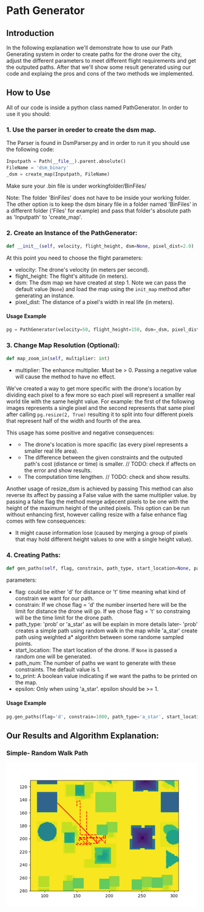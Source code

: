 # Path Generator

## Introduction
In the following explanation we'll demonstrate how to use our Path Generating system in order to create paths for the drone over the city, adjust the different parameters to meet different flight requirements and get the outputed paths. After that we'll show some result generated using our code and explaing the pros and cons of the two methods we implemented.

## How to Use
All of our code is inside a python class named PathGenerator. In order to use it you should:

### 1. Use the parser in oreder to create the dsm map.
The Parser is found in DsmParser.py and in order to run it you should use the following code:

```python
Inputpath = Path(__file__).parent.absolute()
FileName = 'dsm_binary'
_dsm = create_map(Inputpath, FileName)
```
Make sure your .bin file is under workingfolder/BinFiles/

Note: The folder 'BinFiles' does not have to be inside your working folder. The other option is to keep the dsm binary file in a folder named 'BinFiles' in a different folder ('Files' for example) and pass that folder's absolute path as 'Inputpath' to 'create_map'.

### 2. Create an Instance of the PathGenerator:

```python
def __init__(self, velocity, flight_height, dsm=None, pixel_dist=2.0)
```

At this point you need to choose the flight parameters:
* velocity: The drone's velocity (in meters per second).
* flight_height: The flight's altitude (in meters).
* dsm: The dsm map we have created at step 1. Note we can pass the default value (`None`) and load the map using the `init_map` method after generating an instance.
* pixel_dist: The distance of a pixel's width in real life (in meters).

#### Usage Example

```python
pg = PathGenerator(velocity=50, flight_height=150, dsm=_dsm, pixel_dist=2)
```

### 3. Change Map Resolution (Optional):

```python
def map_zoom_in(self, multiplier: int)
```

* multiplier: The enhance multiplier. Must be > 0. Passing a negative value will cause the method to have no effect.

We've created a way to get more specific with the drone's location by dividing each pixel to a few more so each pixel will represent a smalller real world tile with the same height value.
For example: the first of the following images represents a single pixel and the second represents that same pixel after calling `pg.resize(2, True)` resulting it to split into four different pixels that represent half of the width and fourth of the area.

This usage has some positive and negative consequences:
* + The drone's location is more spacific (as every pixel represents a smaller real life area). 
* + The difference between the given constraints and the outputed path's cost (distance or time) is smaller. // TODO: check if affects on the error and show results. 
* - The computation time lengthen. // TODO: check and show results.



Another usage of resize_dsm is achieved by passing 
This method can also reverse its affect by passing a False value with the same multiplier value. by passing a false flag the method merge adjecent pixels to be one with the height of the maximum height of the united pixels. This option can be run without enhancing first, however calling resize with a false enhance flag comes with few consequences:
* It might cause information lose (caused by merging a group of pixels that may hold different height values to one with a single height value).



### 4. Creating Paths:

```python
def gen_paths(self, flag, constrain, path_type, start_location=None, path_num=1, to_print=False, epsilon=1.0)
```

parameters:
* flag: could be either 'd' for distance or 't' time meaning what kind of constrain we want for our path.
* constrain: If we chose flag = 'd' the number inserted here will be the limit for distance the drone will go. If we chose flag = 't' so constraing will be the time limit for the drone path.
* path_type: 'prob' or 'a_star' as will be explain in more details later- 'prob' creates a simple path using random walk in the map while 'a_star' create path using weighted a* algorithm between some randome sampled points.
* start_location: The start location of the drone. If `None` is passed a random one will be generated. 
* path_num: The number of paths we want to generate with these constraints. The default value is 1.
* to_print: A boolean value indicating if we want the paths to be printed on the map.
* epsilon: Only when using 'a_star'. epsilon should be >= 1.

#### Usage Example

```python
pg.gen_paths(flag='d', constrain=1000, path_type='a_star', start_location=[150, 150], path_nums=1, to_print=True, epsilon=2)
```


## Our Results and Algorithm Explanation:

### Simple- Random Walk Path
![alt text](https://github.com/alond44/PathGenerator/blob/main/Results/random_walk%20result.png "Random Walk Example Result")
